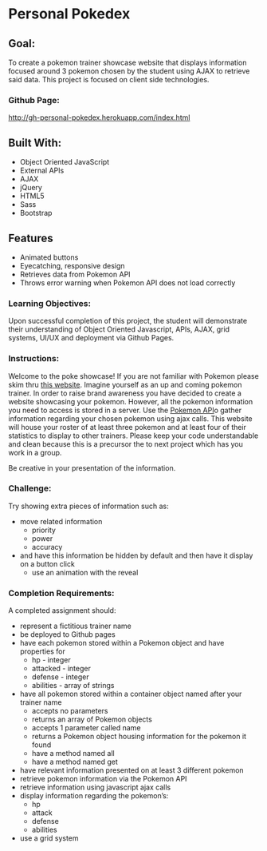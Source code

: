 # Personal Pokedex

## Goal:

To create a pokemon trainer showcase website that displays information focused around 3 pokemon chosen by the student using AJAX to retrieve said data. This project is focused on client side technologies.

### Github Page:
http://gh-personal-pokedex.herokuapp.com/index.html

## Built With:
* Object Oriented JavaScript
* External APIs
* AJAX
* jQuery
* HTML5
* Sass
* Bootstrap

## Features
* Animated buttons
* Eyecatching, responsive design
* Retrieves data from Pokemon API
* Throws error warning when Pokemon API does not load correctly



### Learning Objectives:

Upon successful completion of this project, the student will demonstrate their understanding of Object Oriented Javascript, APIs, AJAX, grid systems, UI/UX and deployment via Github Pages.

### Instructions:

Welcome to the poke showcase! If you are not familiar with Pokemon please skim thru [this website](https://www.pokemon.com/us/). Imagine yourself as an up and coming pokemon trainer. In order to raise brand awareness you have decided to create a website showcasing your pokemon. However, all the pokemon information you need to access is stored in a server. Use the [Pokemon API](https://pokeapi.co/)o gather information regarding your chosen pokemon using ajax calls. This website will house your roster of at least three pokemon and at least four of their statistics to display to other trainers. Please keep your code understandable and clean because this is a precursor the to next project which has you work in a group.

Be creative in your presentation of the information.

### Challenge:

Try showing extra pieces of information such as:

* move related information
	* priority
	* power
	* accuracy
* and have this information be hidden by default and then have it display on a button click
	* use an animation with the reveal

### Completion Requirements:

A completed assignment should:

* represent a fictitious trainer name
* be deployed to Github pages
* have each pokemon stored within a Pokemon object and have properties for
	* hp - integer
	* attacked - integer
	* defense - integer
	* abilities - array of strings
* have all pokemon stored within a container object named after your trainer name
	* accepts no parameters
	* returns an array of Pokemon objects
	* accepts 1 parameter called name
	* returns a Pokemon object housing information for the pokemon it found
	* have a method named all
	* have a method named get
* have relevant information presented on at least 3 different pokemon
* retrieve pokemon information via the Pokemon API
* retrieve information using javascript ajax calls
* display information regarding the pokemon’s:
	* hp
	* attack
	* defense
	* abilities
* use a grid system